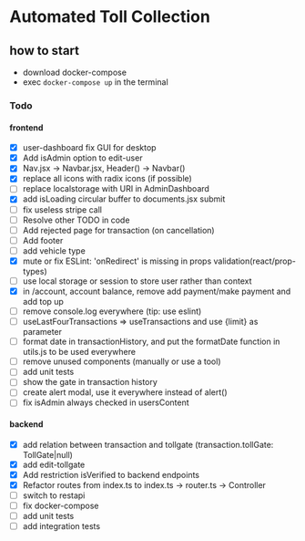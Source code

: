 # Automated Toll Collection

## how to start

- download docker-compose
- exec `docker-compose up` in the terminal

### Todo

#### frontend

- [x] user-dashboard fix GUI for desktop
- [x] Add isAdmin option to edit-user
- [x] Nav.jsx -> Navbar.jsx, Header() -> Navbar()
- [x] replace all icons with radix icons (if possible)
- [ ] replace localstorage with URI in AdminDashboard
- [x] add isLoading circular buffer to documents.jsx submit
- [ ] fix useless stripe call
- [ ] Resolve other TODO in code
- [ ] Add rejected page for transaction (on cancellation)
- [ ] Add footer
- [ ] add vehicle type
- [x] mute or fix ESLint: 'onRedirect' is missing in props validation(react/prop-types)
- [ ] use local storage or session to store user rather than context
- [x] in /account, account balance, remove add payment/make payment and add top up
- [ ] remove console.log everywhere (tip: use eslint)
- [ ] useLastFourTransactions => useTransactions and use {limit} as parameter
- [ ] format date in transactionHistory, and put the formatDate function in utils.js to be used everywhere
- [ ] remove unused components (manually or use a tool)
- [ ] add unit tests
- [ ] show the gate in transaction history
- [ ] create alert modal, use it everywhere instead of alert()
- [ ] fix isAdmin always checked in usersContent

#### backend

- [x] add relation between transaction and tollgate (transaction.tollGate: TollGate|null)
- [x] add edit-tollgate
- [x] Add restriction isVerified to backend endpoints
- [x] Refactor routes from index.ts to index.ts -> router.ts -> Controller
- [ ] switch to restapi
- [ ] fix docker-compose
- [ ] add unit tests
- [ ] add integration tests
